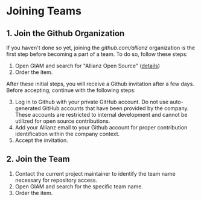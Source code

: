 # Joining Teams 

## 1. Join the Github Organization

If you haven't done so yet, joining the *github.com/allianz* organization is the first step before becoming a part of a team. To do so, follow these steps:

1. Open GIAM and search for "Allianz Open Source" ([details](/))
2. Order the item.

After these initial steps, you will receive a Github invitation after a few days. Before accepting, continue with the following steps:

3. Log in to Github with your private GitHub account. Do not use auto-generated GitHub accounts that have been provided by the company. These accounts are restricted to internal development and cannot be utilized for open source contributions.
4. Add your Allianz email to your Github account for proper contribution identification within the company context.
5. Accept the invitation.

## 2. Join the Team

1. Contact the current project maintainer to identify the team name necessary for repository access.
2. Open GIAM and search for the specific team name.
3. Order the item.



